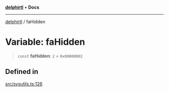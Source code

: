 [**delphirtl**](../README.md) • **Docs**

***

[delphirtl](../globals.md) / faHidden

# Variable: faHidden

> `const` **faHidden**: `2` = `0x00000002`

## Defined in

[src/sysutils.ts:126](https://github.com/chuacw/delphirtl/blob/df8a1102afe240ac0634e8cf60783cbd5a5ad06f/src/sysutils.ts#L126)
